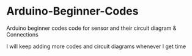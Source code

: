 # Arduino-Beginner-Codes
Arduino beginner codes
code for sensor and their circuit diagram & Connections

I will keep adding more codes and circuit diagrams whenever I get time
